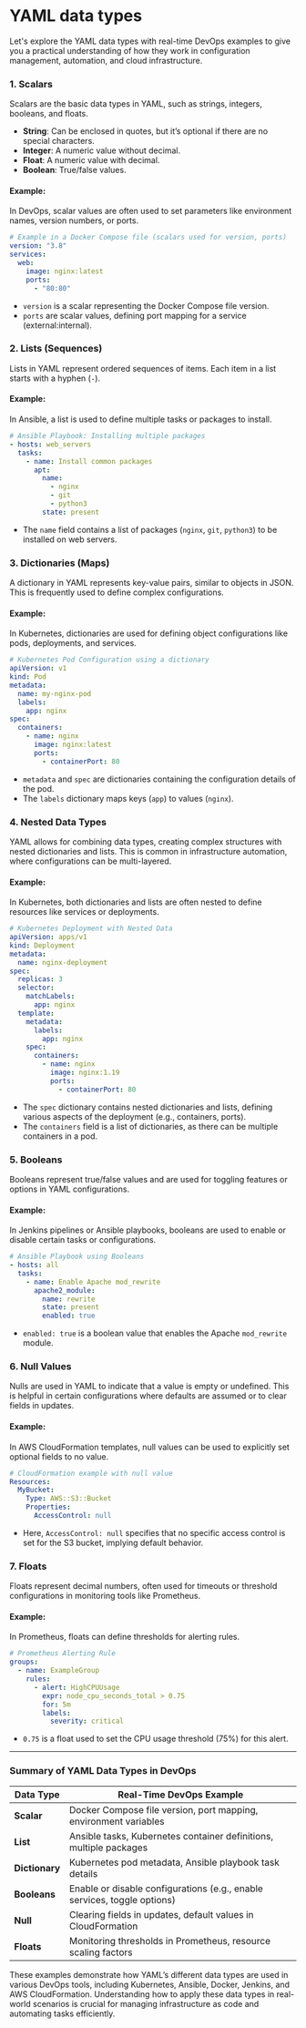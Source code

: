 # YAML data types

Let's explore the YAML data types with real-time DevOps examples to give you a practical understanding of how they work in configuration management, automation, and cloud infrastructure.

### **1. Scalars**
Scalars are the basic data types in YAML, such as strings, integers, booleans, and floats.

- **String**: Can be enclosed in quotes, but it’s optional if there are no special characters.
- **Integer**: A numeric value without decimal.
- **Float**: A numeric value with decimal.
- **Boolean**: True/false values.

#### **Example**:
In DevOps, scalar values are often used to set parameters like environment names, version numbers, or ports.

```yaml
# Example in a Docker Compose file (scalars used for version, ports)
version: "3.8"
services:
  web:
    image: nginx:latest
    ports:
      - "80:80"
```
- `version` is a scalar representing the Docker Compose file version.
- `ports` are scalar values, defining port mapping for a service (external:internal).

### **2. Lists (Sequences)**
Lists in YAML represent ordered sequences of items. Each item in a list starts with a hyphen (`-`).

#### **Example**:
In Ansible, a list is used to define multiple tasks or packages to install.

```yaml
# Ansible Playbook: Installing multiple packages
- hosts: web_servers
  tasks:
    - name: Install common packages
      apt:
        name:
          - nginx
          - git
          - python3
        state: present
```
- The `name` field contains a list of packages (`nginx`, `git`, `python3`) to be installed on web servers.

### **3. Dictionaries (Maps)**
A dictionary in YAML represents key-value pairs, similar to objects in JSON. This is frequently used to define complex configurations.

#### **Example**:
In Kubernetes, dictionaries are used for defining object configurations like pods, deployments, and services.

```yaml
# Kubernetes Pod Configuration using a dictionary
apiVersion: v1
kind: Pod
metadata:
  name: my-nginx-pod
  labels:
    app: nginx
spec:
  containers:
    - name: nginx
      image: nginx:latest
      ports:
        - containerPort: 80
```
- `metadata` and `spec` are dictionaries containing the configuration details of the pod.
- The `labels` dictionary maps keys (`app`) to values (`nginx`).

### **4. Nested Data Types**
YAML allows for combining data types, creating complex structures with nested dictionaries and lists. This is common in infrastructure automation, where configurations can be multi-layered.

#### **Example**:
In Kubernetes, both dictionaries and lists are often nested to define resources like services or deployments.

```yaml
# Kubernetes Deployment with Nested Data
apiVersion: apps/v1
kind: Deployment
metadata:
  name: nginx-deployment
spec:
  replicas: 3
  selector:
    matchLabels:
      app: nginx
  template:
    metadata:
      labels:
        app: nginx
    spec:
      containers:
        - name: nginx
          image: nginx:1.19
          ports:
            - containerPort: 80
```
- The `spec` dictionary contains nested dictionaries and lists, defining various aspects of the deployment (e.g., containers, ports).
- The `containers` field is a list of dictionaries, as there can be multiple containers in a pod.

### **5. Booleans**
Booleans represent true/false values and are used for toggling features or options in YAML configurations.

#### **Example**:
In Jenkins pipelines or Ansible playbooks, booleans are used to enable or disable certain tasks or configurations.

```yaml
# Ansible Playbook using Booleans
- hosts: all
  tasks:
    - name: Enable Apache mod_rewrite
      apache2_module:
        name: rewrite
        state: present
        enabled: true
```
- `enabled: true` is a boolean value that enables the Apache `mod_rewrite` module.

### **6. Null Values**
Nulls are used in YAML to indicate that a value is empty or undefined. This is helpful in certain configurations where defaults are assumed or to clear fields in updates.

#### **Example**:
In AWS CloudFormation templates, null values can be used to explicitly set optional fields to no value.

```yaml
# CloudFormation example with null value
Resources:
  MyBucket:
    Type: AWS::S3::Bucket
    Properties:
      AccessControl: null
```
- Here, `AccessControl: null` specifies that no specific access control is set for the S3 bucket, implying default behavior.

### **7. Floats**
Floats represent decimal numbers, often used for timeouts or threshold configurations in monitoring tools like Prometheus.

#### **Example**:
In Prometheus, floats can define thresholds for alerting rules.

```yaml
# Prometheus Alerting Rule
groups:
  - name: ExampleGroup
    rules:
      - alert: HighCPUUsage
        expr: node_cpu_seconds_total > 0.75
        for: 5m
        labels:
          severity: critical
```
- `0.75` is a float used to set the CPU usage threshold (75%) for this alert.

---

### **Summary of YAML Data Types in DevOps**

| **Data Type** | **Real-Time DevOps Example**                                              |
|---------------|---------------------------------------------------------------------------|
| **Scalar**    | Docker Compose file version, port mapping, environment variables          |
| **List**      | Ansible tasks, Kubernetes container definitions, multiple packages        |
| **Dictionary**| Kubernetes pod metadata, Ansible playbook task details                    |
| **Booleans**  | Enable or disable configurations (e.g., enable services, toggle options)  |
| **Null**      | Clearing fields in updates, default values in CloudFormation              |
| **Floats**    | Monitoring thresholds in Prometheus, resource scaling factors             |

These examples demonstrate how YAML’s different data types are used in various DevOps tools, including Kubernetes, Ansible, Docker, Jenkins, and AWS CloudFormation. Understanding how to apply these data types in real-world scenarios is crucial for managing infrastructure as code and automating tasks efficiently.